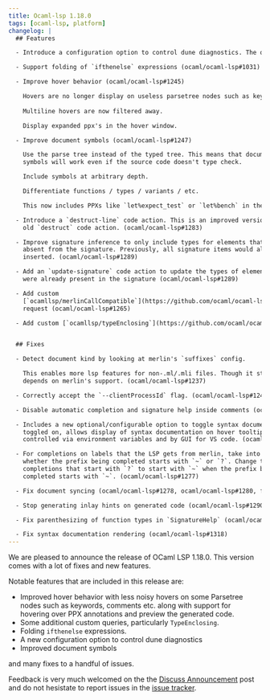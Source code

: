 ```yaml
---
title: Ocaml-lsp 1.18.0
tags: [ocaml-lsp, platform]
changelog: |
  ## Features

  - Introduce a configuration option to control dune diagnostics. The option is called `duneDiganostics` and it may be set to `{ enable: false }` to disable diagnostics. (ocaml/ocaml-lsp#1221)

  - Support folding of `ifthenelse` expressions (ocaml/ocaml-lsp#1031)

  - Improve hover behavior (ocaml/ocaml-lsp#1245)

    Hovers are no longer display on useless parsetree nodes such as keywords, comments, etc.
    
    Multiline hovers are now filtered away.

    Display expanded ppx's in the hover window.

  - Improve document symbols (ocaml/ocaml-lsp#1247)

    Use the parse tree instead of the typed tree. This means that document
    symbols will work even if the source code doesn't type check.

    Include symbols at arbitrary depth.

    Differentiate functions / types / variants / etc.

    This now includes PPXs like `let%expect_test` or `let%bench` in the outline.

  - Introduce a `destruct-line` code action. This is an improved version of the
    old `destruct` code action. (ocaml/ocaml-lsp#1283)

  - Improve signature inference to only include types for elements that were
    absent from the signature. Previously, all signature items would always be
    inserted. (ocaml/ocaml-lsp#1289)

  - Add an `update-signature` code action to update the types of elements that
    were already present in the signature (ocaml/ocaml-lsp#1289)

  - Add custom
    [`ocamllsp/merlinCallCompatible`](https://github.com/ocaml/ocaml-lsp/blob/e165f6a3962c356adc7364b9ca71788e93489dd0/ocaml-lsp-server/docs/ocamllsp/merlinCallCompatible-spec.md)
    request (ocaml/ocaml-lsp#1265)

  - Add custom [`ocamllsp/typeEnclosing`](https://github.com/ocaml/ocaml-lsp/blob/109801e56f2060caf4487427bede28b824f4f1fe/ocaml-lsp-server/docs/ocamllsp/typeEnclosing-spec.md) request (ocaml/ocaml-lsp#1304)


  ## Fixes

  - Detect document kind by looking at merlin's `suffixes` config.

    This enables more lsp features for non-.ml/.mli files. Though it still
    depends on merlin's support. (ocaml/ocaml-lsp#1237)

  - Correctly accept the `--clientProcessId` flag. (ocaml/ocaml-lsp#1242)

  - Disable automatic completion and signature help inside comments (ocaml/ocaml-lsp#1246)

  - Includes a new optional/configurable option to toggle syntax documentation. If
    toggled on, allows display of syntax documentation on hover tooltips. Can be
    controlled via environment variables and by GUI for VS code. (ocaml/ocaml-lsp#1218)

  - For completions on labels that the LSP gets from merlin, take into account
    whether the prefix being completed starts with `~` or `?`. Change the label
    completions that start with `?` to start with `~` when the prefix being
    completed starts with `~`. (ocaml/ocaml-lsp#1277)

  - Fix document syncing (ocaml/ocaml-lsp#1278, ocaml/ocaml-lsp#1280, fixes ocaml/ocaml-lsp#1207)

  - Stop generating inlay hints on generated code (ocaml/ocaml-lsp#1290)

  - Fix parenthesizing of function types in `SignatureHelp` (ocaml/ocaml-lsp#1296)

  - Fix syntax documentation rendering (ocaml/ocaml-lsp#1318)
---
```


We are pleased to announce the release of OCaml LSP 1.18.0. This version comes with a lot of fixes and new features.

Notable features that are included in this release are:
- Improved hover behavior with less noisy hovers on some Parsetree nodes such as keywords, comments etc. along with support for hovering over PPX annotations and preview the generated code. 
- Some additional custom queries, particularly `TypeEnclosing`.
- Folding `ifthenelse` expressions.
- A new configuration option to control dune diagnostics
- Improved document symbols

and many fixes to a handful of issues.

Feedback is very much welcomed on the the [Discuss Announcement](https://discuss.ocaml.org/t/ann-ocaml-lsp-1-18-0/14952) post and do not hesistate to report issues in the [issue tracker](https://github.com/ocaml/ocaml-lsp/issues).
